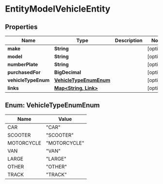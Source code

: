 

# EntityModelVehicleEntity


## Properties

Name | Type | Description | Notes
------------ | ------------- | ------------- | -------------
**make** | **String** |  |  [optional]
**model** | **String** |  |  [optional]
**numberPlate** | **String** |  |  [optional]
**purchasedFor** | **BigDecimal** |  |  [optional]
**vehicleTypeEnum** | [**VehicleTypeEnumEnum**](#VehicleTypeEnumEnum) |  |  [optional]
**links** | [**Map&lt;String, Link&gt;**](Link.md) |  |  [optional]



## Enum: VehicleTypeEnumEnum

Name | Value
---- | -----
CAR | &quot;CAR&quot;
SCOOTER | &quot;SCOOTER&quot;
MOTORCYCLE | &quot;MOTORCYCLE&quot;
VAN | &quot;VAN&quot;
LARGE | &quot;LARGE&quot;
OTHER | &quot;OTHER&quot;
TRACK | &quot;TRACK&quot;



